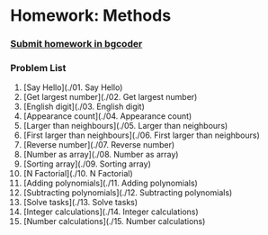 Homework: Methods
=================

### [Submit homework in bgcoder](http://bgcoder.com/Contests/317/CSharp-Advanced-03-Methods)

### Problem List

1. [Say Hello](./01. Say Hello)
1. [Get largest number](./02. Get largest number)
1. [English digit](./03. English digit)
1. [Appearance count](./04. Appearance count)
1. [Larger than neighbours](./05. Larger than neighbours)
1. [First larger than neighbours](./06. First larger than neighbours)
1. [Reverse number](./07. Reverse number)
1. [Number as array](./08. Number as array)
1. [Sorting array](./09. Sorting array)
1. [N Factorial](./10. N Factorial)
1. [Adding polynomials](./11. Adding polynomials)
1. [Subtracting polynomials](./12. Subtracting polynomials)
1. [Solve tasks](./13. Solve tasks)
1. [Integer calculations](./14. Integer calculations)
1. [Number calculations](./15. Number calculations)
